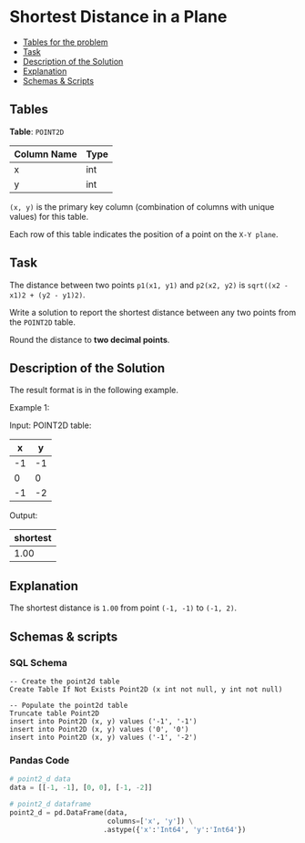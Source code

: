 # Shortest Distance in a Plane

- [Tables for the problem](#tables)
- [Task](#task)
- [Description of the Solution](#description-of-the-solution)
- [Explanation](#explanation)
- [Schemas & Scripts](#schemas--scripts)

## Tables 

**Table**: `POINT2D`

| Column Name | Type |
|-------------|------|
| x           | int  |
| y           | int  |

`(x, y)` is the primary key column (combination of columns with unique values) for this table.

Each row of this table indicates the position of a point on the `X-Y plane`.

## Task

The distance between two points `p1(x1, y1)` and `p2(x2, y2)` is `sqrt((x2 - x1)2 + (y2 - y1)2)`.

Write a solution to report the shortest distance between any two points from the `POINT2D` table. 

Round the distance to **two decimal points**.

## Description of the Solution ##

The result format is in the following example.

Example 1:

Input: 
POINT2D table:

| x   | y   |
|-----|-----|
| -1  | -1  |
| 0   | 0   |
| -1  | -2  |

Output: 

| shortest |
|----------|
| 1.00     |

## Explanation ##

The shortest distance is `1.00` from point `(-1, -1)` to `(-1, 2)`.

## Schemas & scripts

### SQL Schema

```genericsql
-- Create the point2d table
Create Table If Not Exists Point2D (x int not null, y int not null)
    
-- Populate the point2d table
Truncate table Point2D
insert into Point2D (x, y) values ('-1', '-1')
insert into Point2D (x, y) values ('0', '0')
insert into Point2D (x, y) values ('-1', '-2')
```

### Pandas Code

```python
# point2_d data
data = [[-1, -1], [0, 0], [-1, -2]]

# point2_d dataframe
point2_d = pd.DataFrame(data, 
                        columns=['x', 'y']) \
                       .astype({'x':'Int64', 'y':'Int64'})
```